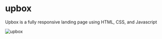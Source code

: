 # upbox
Upbox is a fully responsive landing page using HTML, CSS, and Javascript

![upbox](https://github.com/XavianMoody10/upbox/assets/91290500/3c2770c2-32f4-446d-b698-2d70bfab0d08)

